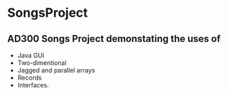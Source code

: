 # SongsProject
## AD300 Songs Project demonstating the uses of 
- Java GUI
- Two-dimentional
- Jagged and parallel arrays
- Records
- Interfaces.
